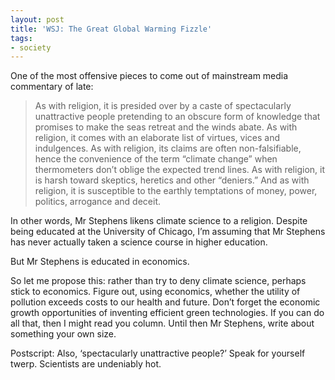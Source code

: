 ```yaml
---
layout: post
title: 'WSJ: The Great Global Warming Fizzle'
tags:
- society
---
```

One of the most offensive pieces to come out of mainstream media commentary of late:


> As with religion, it is presided over by a caste of spectacularly unattractive people pretending to an obscure form of knowledge that promises to make the seas retreat and the winds abate. As with religion, it comes with an elaborate list of virtues, vices and indulgences. As with religion, its claims are often non-falsifiable, hence the convenience of the term “climate change” when thermometers don’t oblige the expected trend lines. As with religion, it is harsh toward skeptics, heretics and other “deniers.” And as with religion, it is susceptible to the earthly temptations of money, power, politics, arrogance and deceit.

In other words, Mr Stephens likens climate science to a religion. Despite being educated at the University of Chicago, I’m assuming that Mr Stephens has never actually taken a science course in higher education.

But Mr Stephens is educated in economics.

So let me propose this: rather than try to deny climate science, perhaps stick to economics. Figure out, using economics, whether the utility of pollution exceeds costs to our health and future. Don’t forget the economic growth opportunities of inventing efficient green technologies. If you can do all that, then I might read you column. Until then Mr Stephens, write about something your own size.

Postscript: Also, ‘spectacularly unattractive people?’ Speak for yourself twerp. Scientists are undeniably hot.
